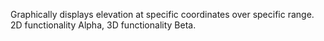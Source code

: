 Graphically displays elevation at specific coordinates over specific range. 2D functionality Alpha, 3D functionality Beta.
